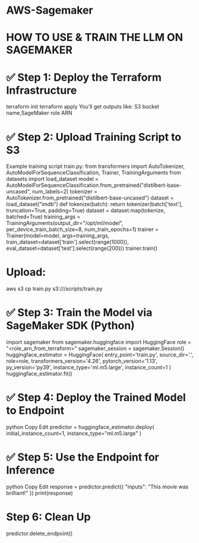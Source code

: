 # AWS-Sagemaker

# HOW TO USE & TRAIN THE LLM ON SAGEMAKER
# ✅ Step 1: Deploy the Terraform Infrastructure
terraform init
terraform apply
You’ll get outputs like: S3 bucket name,SageMaker role ARN

# ✅ Step 2: Upload Training Script to S3
Example training script train.py:
from transformers import AutoTokenizer, AutoModelForSequenceClassification, Trainer, TrainingArguments
from datasets import load_dataset
model = AutoModelForSequenceClassification.from_pretrained("distilbert-base-uncased", num_labels=2)
tokenizer = AutoTokenizer.from_pretrained("distilbert-base-uncased")
dataset = load_dataset("imdb")
def tokenize(batch):
    return tokenizer(batch['text'], truncation=True, padding=True)
dataset = dataset.map(tokenize, batched=True)
training_args = TrainingArguments(output_dir="/opt/ml/model", per_device_train_batch_size=8, num_train_epochs=1)
trainer = Trainer(model=model, args=training_args, train_dataset=dataset['train'].select(range(1000)), eval_dataset=dataset['test'].select(range(200)))
trainer.train()

# Upload:
aws s3 cp train.py s3://<your-bucket>/scripts/train.py

# ✅ Step 3: Train the Model via SageMaker SDK (Python)
import sagemaker
from sagemaker.huggingface import HuggingFace
role = "<role_arn_from_terraform>"
sagemaker_session = sagemaker.Session()
huggingface_estimator = HuggingFace(
    entry_point='train.py',
    source_dir='.',
    role=role,
    transformers_version='4.26',
    pytorch_version='1.13',
    py_version='py39',
    instance_type='ml.m5.large',
    instance_count=1
)
huggingface_estimator.fit()

# ✅ Step 4: Deploy the Trained Model to Endpoint
python
Copy
Edit
predictor = huggingface_estimator.deploy(
    initial_instance_count=1,
    instance_type="ml.m5.large"
)

# ✅ Step 5: Use the Endpoint for Inference
python
Copy
Edit
response = predictor.predict({
  "inputs": "This movie was brilliant!"
})
print(response)

# Step 6: Clean Up
predictor.delete_endpoint()
